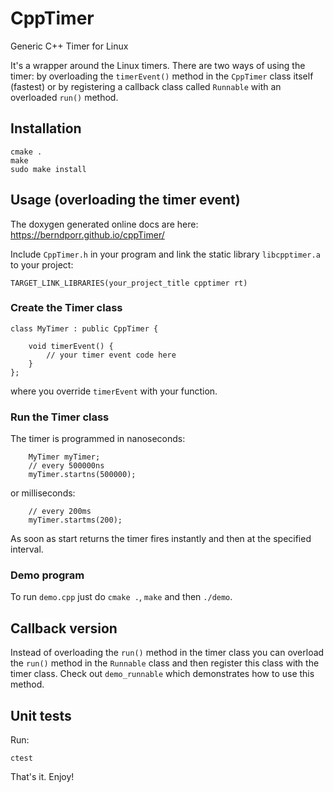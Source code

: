 # CppTimer
Generic C++ Timer for Linux

It's a wrapper around the Linux timers. There are two ways of using
the timer: by overloading the `timerEvent()` method in the `CppTimer` class
itself (fastest) or by registering a callback class called `Runnable`
with an overloaded `run()` method.

## Installation
```
cmake .
make
sudo make install
```

## Usage (overloading the timer event)
The doxygen generated online docs are here: https://berndporr.github.io/cppTimer/

Include `CppTimer.h` in your program and link the static library `libcpptimer.a`
to your project:
```
TARGET_LINK_LIBRARIES(your_project_title cpptimer rt)
```

### Create the Timer class
```
class MyTimer : public CppTimer {

	void timerEvent() {
		// your timer event code here
	}
};
```
where you override `timerEvent` with your function.

### Run the Timer class
The timer is programmed in nanoseconds:
```
	MyTimer myTimer;
	// every 500000ns
	myTimer.startns(500000);
```
or milliseconds:
```
	// every 200ms
	myTimer.startms(200);
```
As soon as start returns the timer fires instantly and
then at the specified interval.

### Demo program

To run `demo.cpp` just do `cmake .`, `make` and then `./demo`.

## Callback version

Instead of overloading the `run()` method in the timer class you can
overload the `run()` method in the `Runnable` class and then register
this class with the timer class.  Check out `demo_runnable` which
demonstrates how to use this method.

## Unit tests

Run:

```
ctest
```


That's it. Enjoy!

